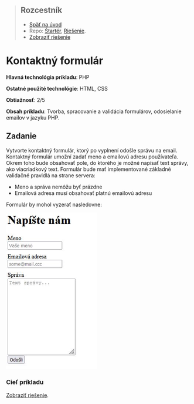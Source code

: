 <div class="hidden">

> ## Rozcestník
> - [Späť na úvod](../../README.md)
> - Repo: [Štartér](/../../tree/main/php/contact-form), [Riešenie](/../../tree/solution/php/contact-form).
> - [Zobraziť riešenie](riesenie.md)
</div>

# Kontaktný formulár
<div class="info"> 

**Hlavná technológia príkladu**: PHP

**Ostatné použité technológie**: HTML, CSS

**Obtiažnosť**: 2/5

**Obsah príkladu**: Tvorba, spracovanie a validácia formulárov, odosielanie emailov v jazyku PHP.
</div>

## Zadanie

Vytvorte kontaktný formulár, ktorý po vyplnení odošle správu na email. Kontaktný formulár umožní zadať meno a emailovú adresu používateľa. Okrem toho bude obsahovať pole, do ktorého je možné napísať text správy, ako viacriadkový text. Formulár bude mať implementované základné validačné pravidlá na strane servera:

- Meno a správa nemôžu byť prázdne
- Emailová adresa musí obsahovať platnú emailovú adresu

Formulár by mohol vyzerať nasledovne:

![](images_contact-form/zadanie.jpg)

### Cieľ príkladu



<div class="hidden">

[Zobraziť riešenie](riesenie.md).
</div>
